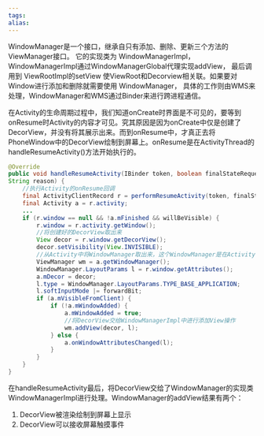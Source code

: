```yaml
---
tags: 
alias:
---
```


WindowManager是一个接口，继承自只有添加、删除、更新三个方法的ViewManager接口。 它的实现类为 WindowManagerImpl，WindowManagerImpl通过WindowManagerGlobal代理实现addView， 最后调用到 ViewRootImpl的setView 使ViewRoot和Decorview相关联。如果要对Window进行添加和删除就需要使用 WindowManager， 具体的工作则由WMS来处理，WindowManager和WMS通过Binder来进行跨进程通信。


在Activity的生命周期过程中，我们知道onCreate时界面是不可见的，要等到onResume时Activity的内容才可见。究其原因是因为onCreate中仅是创建了DecorView，并没有将其展示出来。而到onResume中，才真正去将PhoneWindow中的DecorView绘制到屏幕上。onResume是在ActivityThread的handleResumeActivity()方法开始执行的。

```java
@Override
public void handleResumeActivity(IBinder token, boolean finalStateRequest, boolean isForward,
String reason) {
    //执行Activity的onResume回调
    final ActivityClientRecord r = performResumeActivity(token, finalStateRequest, reason);
    final Activity a = r.activity;
    ...
    if (r.window == null && !a.mFinished && willBeVisible) {
        r.window = r.activity.getWindow();
        //将创建好的DecorView取出来
        View decor = r.window.getDecorView();
        decor.setVisibility(View.INVISIBLE);
        //从Activity中将WindowManager取出来，这个WindowManager是在Activity的attach方法中就初始化好了的，它是WindowManagerImpl
        ViewManager wm = a.getWindowManager();
        WindowManager.LayoutParams l = r.window.getAttributes();
        a.mDecor = decor;
        l.type = WindowManager.LayoutParams.TYPE_BASE_APPLICATION;
        l.softInputMode |= forwardBit;
        if (a.mVisibleFromClient) {
            if (!a.mWindowAdded) {
                a.mWindowAdded = true;
                //将DecorView交给WindowManagerImpl中进行添加View操作
                wm.addView(decor, l);
            } else {
                a.onWindowAttributesChanged(l);
            }
        }
    }
}
```

在handleResumeActivity最后，将DecorView交给了WindowManager的实现类WindowManagerImpl进行处理。WindowManager的addView结果有两个：

1.  DecorView被渲染绘制到屏幕上显示
2.  DecorView可以接收屏幕触摸事件
